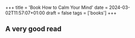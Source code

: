 +++
title = 'Book How to Calm Your Mind'
date = 2024-03-02T11:57:07+01:00
draft = false
tags = ['books']
+++

## A very good read
